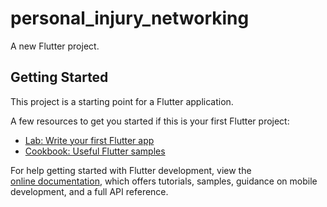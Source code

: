 # personal_injury_networking
 
A new Flutter project. 

## Getting Started    
  
This project is a starting point for a Flutter application.       
   
A few resources to get you started if this is your first Flutter project:    
  
- [Lab: Write your first Flutter app](https://docs.flutter.dev/get-started/codelab)  
- [Cookbook: Useful Flutter samples](https://docs.flutter.dev/cookbook)   
  
For help getting started with Flutter development, view the  
[online documentation](https://docs.flutter.dev/), which offers tutorials, 
samples, guidance on mobile development, and a full API reference.

